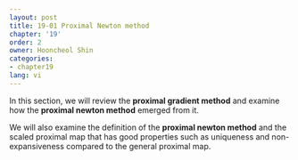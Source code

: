 ```yaml
---
layout: post
title: 19-01 Proximal Newton method
chapter: '19'
order: 2
owner: Hooncheol Shin
categories:
- chapter19
lang: vi
---
```


In this section, we will review the **proximal gradient method** and examine how the **proximal newton method** emerged from it.

We will also examine the definition of the **proximal newton method** and the scaled proximal map that has good properties such as uniqueness and non-expansiveness compared to the general proximal map.